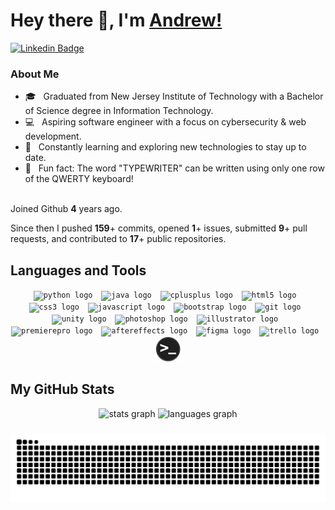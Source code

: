 # Hey there 👋, I'm [Andrew!](https://www.github.com/Cyb3rRapt0r/)

[![Linkedin Badge](https://img.shields.io/badge/-LinkedIn-0e76a8?style=flat-square&logo=Linkedin&logoColor=white)](https://linkedin.com/in/ag-l4z3r)

### About Me

- 🎓 &nbsp; Graduated from New Jersey Institute of Technology with a Bachelor of Science degree in Information Technology.
- 💻 &nbsp; Aspiring software engineer with a focus on cybersecurity & web development.
- 🚀 &nbsp; Constantly learning and exploring new technologies to stay up to date.
- 🎲 &nbsp; Fun fact: The word "TYPEWRITER" can be written using only one row of the QWERTY keyboard!

<br>Joined Github **4** years ago.

Since then I pushed **159**+ commits, opened **1**+ issues, submitted **9**+ pull requests, and contributed to **17**+ public repositories.

## Languages and Tools

<div align="center">
  <code><img src="https://cdn.jsdelivr.net/gh/devicons/devicon/icons/python/python-original.svg" height="40" alt="python logo"></code>
  <img width="6" />
  <code><img src="https://cdn.jsdelivr.net/gh/devicons/devicon/icons/java/java-original.svg" height="40" alt="java logo"></code>
  <img width="6" />
  <code><img src="https://cdn.jsdelivr.net/gh/devicons/devicon/icons/cplusplus/cplusplus-original.svg" height="40" alt="cplusplus logo"></code>
  <img width="6" />
  <code><img src="https://cdn.jsdelivr.net/gh/devicons/devicon/icons/html5/html5-original.svg" height="40" alt="html5 logo"></code>
  <img width="6" />
  <code><img src="https://cdn.jsdelivr.net/gh/devicons/devicon/icons/css3/css3-original.svg" height="40" alt="css3 logo"></code>
  <img width="6" />
  <code><img src="https://cdn.jsdelivr.net/gh/devicons/devicon/icons/javascript/javascript-original.svg" height="40" alt="javascript logo"></code>
  <img width="6" />
  <code><img src="https://cdn.jsdelivr.net/gh/devicons/devicon/icons/bootstrap/bootstrap-original.svg" height="40" alt="bootstrap logo"></code>
  <img width="6" />
  <code><img src="https://cdn.jsdelivr.net/gh/devicons/devicon/icons/git/git-original.svg" height="40" alt="git logo"></code>
  <img width="6" />
  <code><img src="https://cdn.jsdelivr.net/gh/devicons/devicon/icons/unity/unity-original.svg" height="40" alt="unity logo"></code>
  <img width="6" />
  <code><img src="https://cdn.jsdelivr.net/gh/devicons/devicon/icons/photoshop/photoshop-plain.svg" height="40" alt="photoshop logo"></code>
  <img width="6" />
  <code><img src="https://cdn.jsdelivr.net/gh/devicons/devicon/icons/illustrator/illustrator-plain.svg" height="40" alt="illustrator logo"></code>
  <img width="6" />
  <code><img src="https://cdn.jsdelivr.net/gh/devicons/devicon/icons/premierepro/premierepro-plain.svg" height="40" alt="premierepro logo"></code>
  <img width="6" />
  <code><img src="https://cdn.jsdelivr.net/gh/devicons/devicon/icons/aftereffects/aftereffects-original.svg" height="40" alt="aftereffects logo"></code>
  <img width="6" />
  <code><img src="https://cdn.jsdelivr.net/gh/devicons/devicon/icons/figma/figma-original.svg" height="40" alt="figma logo"></code>
  <img width="6" />
  <code><img src="https://cdn.jsdelivr.net/gh/devicons/devicon/icons/trello/trello-plain.svg" height="40" alt="trello logo"></code>
  <img width="6" />
  <code><img src="https://raw.githubusercontent.com/github/explore/80688e429a7d4ef2fca1e82350fe8e3517d3494d/topics/terminal/terminal.png" height="40" alt="terminal"></code>
</div>

## My GitHub Stats

<div align="center">
  <img src="https://github-readme-stats.vercel.app/api?username=Cyb3rRapt0r&show_icons=true&include_all_commits=true&count_private=true&theme=dracula&hide_border=true&order=1" height="180" alt="stats graph"  />
  <img src="https://github-readme-stats.vercel.app/api/top-langs?username=Cyb3rRapt0r&show_icons=true&layout=compact&langs_count=8&theme=dracula&hide_border=true&order=2" height="180" alt="languages graph"  />
</div>

###

<div align="center">
  <img src="https://raw.githubusercontent.com/Cyb3rRapt0r/Cyb3rRapt0r/output/snake.svg" alt="Snake animation" />
</div>

###
